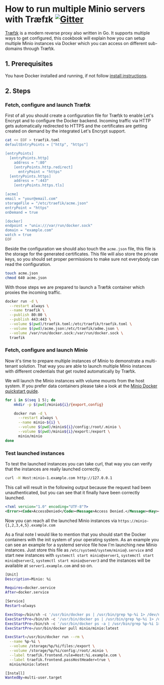 # How to run multiple Minio servers with Træfɪk [![Gitter](https://badges.gitter.im/Join%20Chat.svg)](https://gitter.im/minio/minio?utm_source=badge&utm_medium=badge&utm_campaign=pr-badge&utm_content=badge)

[Træfɪk](https://traefik.io/) is a modern reverse proxy also written in Go. It
supports multiple ways to get configured, this cookbook will explain how you
can setup multiple Minio instances via Docker which you can access on different
sub-domains through Træfɪk.

## 1. Prerequisites

You have Docker installed and running, if not follow [install instructions](https://docs.docker.com/engine/installation/ubuntulinux/).

## 2. Steps

### Fetch, configure and launch Træfɪk

First of all you should create a configuration file for Træfɪk to enable Let's
Encrypt and to configure the Docker backend. Incoming traffic via HTTP gets
automatically redirected to HTTPS and the certificates are getting created on
demand by the integrated Let's Encrypt support.

```sh
cat << EOF > traefik.toml
defaultEntryPoints = ["http", "https"]

[entryPoints]
  [entryPoints.http]
    address = ":80"
    [entryPoints.http.redirect]
      entryPoint = "https"
  [entryPoints.https]
    address = ":443"
    [entryPoints.https.tls]

[acme]
email = "your@email.com"
storageFile = "/etc/traefik/acme.json"
entryPoint = "https"
onDemand = true

[docker]
endpoint = "unix:///var/run/docker.sock"
domain = "example.com"
watch = true
EOF
```

Beside the configuration we should also touch the `acme.json` file, this file
is the storage for the generated certificates. This file will also store the
private keys, so you should set proper permissions to make sure not everybody
can read the configuration.

```sh
touch acme.json
chmod 640 acme.json
```

With those steps we are prepared to launch a Træfɪk container which proxies the
incoming traffic.

```sh
docker run -d \
  --restart always \
  --name traefik \
  --publish 80:80 \
  --publish 443:443 \
  --volume $(pwd)/traefik.toml:/etc/traefik/traefik.toml \
  --volume $(pwd)/acme.json:/etc/traefik/adme.json \
  --volume /var/run/docker.sock:/var/run/docker.sock \
  traefik
```

### Fetch, configure and launch Minio

Now it's time to prepare multiple instances of Minio to demonstrate a
multi-tenant solution. That way you are able to launch multiple Minio instances
with different credentials that get routed automatically by Træfɪk.

We will launch the Minio instances with volume mounts from the host system. If
you prefer data containers please take a look at the [Minio Docker quickstart guide](https://docs.minio.io/docs/minio-docker-quickstart-guide).

```sh
for i in $(seq 1 5); do
	mkdir -p $(pwd)/minio${i}/{export,config}

	docker run -d \
	  --restart always \
	  --name minio-${i} \
	  --volume $(pwd)/minio${i}/config:/root/.minio \
	  --volume $(pwd)/minio${i}/export:/export \
	  minio/minio
done
```

### Test launched instances

To test the launched instances you can take curl, that way you can verify that
the instances are really launched correctly.

```sh
curl -H Host:minio-1.example.com http://127.0.0.1
```

This call will result in the following output because the request had been
unauthenticated, but you can see that it finally have been correctly launched.

```xml
<?xml version="1.0" encoding="UTF-8"?>
<Error><Code>AccessDenied</Code><Message>Access Denied.</Message><Key></Key><BucketName></BucketName><Resource>/</Resource><RequestId>3L137</RequestId><HostId>3L137</HostId></Error>
```

Now you can reach all the launched Minio instances via `https://minio-{1,2,3,4,5}.example.com`

As a final note I would like to mention that you should start the Docker
containers with the init system of your operating system. As an example you can
see an example for a systemd service file how I'm launching new Minio
instances. Just store this file as `/etc/systemd/system/minio@.service` and
start new instances with `systemctl start minio@server1`,
`systemctl start minio@server2`, `systemctl start minio@server3` and the
instances will be available at `server1.example.com` and so on.

```sh
[Unit]
Description=Minio: %i

Requires=docker.service
After=docker.service

[Service]
Restart=always

ExecStop=/bin/sh -c '/usr/bin/docker ps | /usr/bin/grep %p-%i 1> /dev/null && /usr/bin/docker stop %p-%i || true'
ExecStartPre=/bin/sh -c '/usr/bin/docker ps | /usr/bin/grep %p-%i 1> /dev/null && /usr/bin/docker kill %p-%i || true'
ExecStartPre=/bin/sh -c '/usr/bin/docker ps -a | /usr/bin/grep %p-%i 1> /dev/null && /usr/bin/docker rm %p-%i || true'
ExecStartPre=/usr/bin/docker pull minio/minio:latest

ExecStart=/usr/bin/docker run --rm \
  --name %p-%i \
  --volume /storage/%p/%i/files:/export \
  --volume /storage/%p/%i/config:/root/.minio \
  --label traefik.frontend.rule=Host:%i.example.com \
  --label traefik.frontend.passHostHeader=true \
  minio/minio:latest

[Install]
WantedBy=multi-user.target
```
